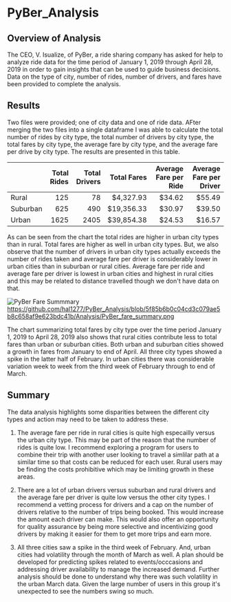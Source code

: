 # PyBer_Analysis

## Overview of Analysis

The CEO, V. Isualize, of PyBer, a ride sharing company has asked for help to analyze ride data for the time period of January 1, 2019 through April 28, 2019 in order to gain insights that can be used to guide business decisions.  Data on the type of city, number of rides, number of drivers, and fares have been provided to complete the analysis. 

## Results

Two files were provided; one of city data and one of ride data.  AFter merging the two files into a single dataframe I was able to calculate the total number of rides by city type, the total number of drivers by city type, the total fares by city type, the average fare by city type, and the average fare per drive by city type.  The results are presented in this table. 


|          |   Total Rides |   Total Drivers |   Total Fares |   Average Fare per Ride |   Average Fare per Driver |
|:---------|--------------:|----------------:|--------------:|------------------------:|--------------------------:|
| Rural    |        125    |           78    |     $4,327.93 |                  $34.62 |                    $55.49 |
| Suburban |        625    |          490    |    $19,356.33 |                  $30.97 |                    $39.50 |
| Urban    |       1625    |         2405    |    $39,854.38 |                  $24.53 |                    $16.57 |

As can be seen from the chart the total rides are higher in urban city types than in rural.  Total fares are higher as well in urban city types.  But, we also observe that the number of drivers in urban city types actually exceeds the number of rides taken and average fare per driver is considerably lower in urban cities than in suburban or rural cities.  Average fare per ride and average fare per driver is lowest in urban cities and highest in rural cities and this may be related to distance travelled though we don't have data on that.  

![PyBer Fare Summmary](https://github.com/hal1277/PyBer_Analysis/blob/5f85b6b0c04cd3c079ae5b8c658af9e623bdc41b/Analysis/PyBer_fare_summary.png)
https://github.com/hal1277/PyBer_Analysis/blob/5f85b6b0c04cd3c079ae5b8c658af9e623bdc41b/Analysis/PyBer_fare_summary.png

The chart summarizing total fares by city type over the time period January 1, 2019 to April 28, 2019 also shows that rural cities contribute less to total fares than urban or suburban cities.  Both urban and suburban cities showed a growth in fares from January to end of April.  All three city types showed a spike in the latter half of February.  In urban cities there was considerable variation week to week from the third week of February through to end of March.  

## Summary

The data analysis highlights some disparities between the different city types and action may need to be taken to address these.

1. The average fare per ride in rural cities is quite high especailly versus the urban city type.  This may be part of the reason that the number of rides is quite low.  I recommend exploring a program for users to combine their trip with another user looking to travel a simlilar path at a similar time so that costs can be reduced for each user.  Rural users may be finding the costs prohibitive which may be limiting growth in these areas.  

2. There are a lot of urban drivers versus suburban and rural drivers and the average fare per driver is quite low versus the other city types.  I recommend a vetting process for drivers and a cap on the number of drivers relative to the number of trips being booked.  This would increase the amount each driver can make.  This would also offer an opportunity for quality assurance by being more selective and incentivizing good drivers by making it easier for them to get more trips and earn more.  

3. All three cities saw a spike in the third week of February. And, urban cities had volatility through the month of March as well.  A plan should be developed for predicting spikes related to events/occcasions and addressing driver availability to manage the increased demand.  Further analysis should be done to understand why there was such volatility in the urban March data.  Given the large number of users in this group it's unexpected to see the numbers swing so much.  
